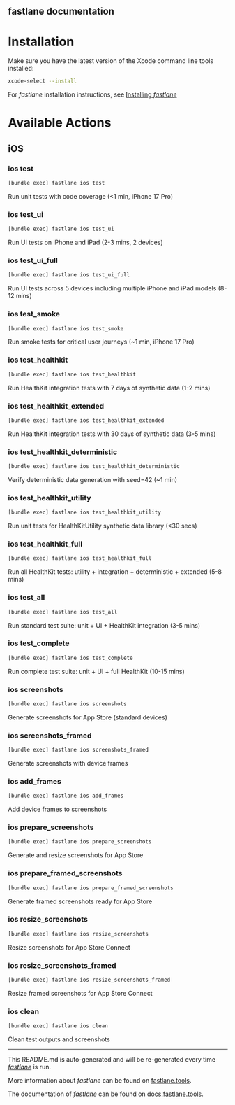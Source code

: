 fastlane documentation
----

# Installation

Make sure you have the latest version of the Xcode command line tools installed:

```sh
xcode-select --install
```

For _fastlane_ installation instructions, see [Installing _fastlane_](https://docs.fastlane.tools/#installing-fastlane)

# Available Actions

## iOS

### ios test

```sh
[bundle exec] fastlane ios test
```

Run unit tests with code coverage (<1 min, iPhone 17 Pro)

### ios test_ui

```sh
[bundle exec] fastlane ios test_ui
```

Run UI tests on iPhone and iPad (2-3 mins, 2 devices)

### ios test_ui_full

```sh
[bundle exec] fastlane ios test_ui_full
```

Run UI tests across 5 devices including multiple iPhone and iPad models (8-12 mins)

### ios test_smoke

```sh
[bundle exec] fastlane ios test_smoke
```

Run smoke tests for critical user journeys (~1 min, iPhone 17 Pro)

### ios test_healthkit

```sh
[bundle exec] fastlane ios test_healthkit
```

Run HealthKit integration tests with 7 days of synthetic data (1-2 mins)

### ios test_healthkit_extended

```sh
[bundle exec] fastlane ios test_healthkit_extended
```

Run HealthKit integration tests with 30 days of synthetic data (3-5 mins)

### ios test_healthkit_deterministic

```sh
[bundle exec] fastlane ios test_healthkit_deterministic
```

Verify deterministic data generation with seed=42 (~1 min)

### ios test_healthkit_utility

```sh
[bundle exec] fastlane ios test_healthkit_utility
```

Run unit tests for HealthKitUtility synthetic data library (<30 secs)

### ios test_healthkit_full

```sh
[bundle exec] fastlane ios test_healthkit_full
```

Run all HealthKit tests: utility + integration + deterministic + extended (5-8 mins)

### ios test_all

```sh
[bundle exec] fastlane ios test_all
```

Run standard test suite: unit + UI + HealthKit integration (3-5 mins)

### ios test_complete

```sh
[bundle exec] fastlane ios test_complete
```

Run complete test suite: unit + UI + full HealthKit (10-15 mins)

### ios screenshots

```sh
[bundle exec] fastlane ios screenshots
```

Generate screenshots for App Store (standard devices)

### ios screenshots_framed

```sh
[bundle exec] fastlane ios screenshots_framed
```

Generate screenshots with device frames

### ios add_frames

```sh
[bundle exec] fastlane ios add_frames
```

Add device frames to screenshots

### ios prepare_screenshots

```sh
[bundle exec] fastlane ios prepare_screenshots
```

Generate and resize screenshots for App Store

### ios prepare_framed_screenshots

```sh
[bundle exec] fastlane ios prepare_framed_screenshots
```

Generate framed screenshots ready for App Store

### ios resize_screenshots

```sh
[bundle exec] fastlane ios resize_screenshots
```

Resize screenshots for App Store Connect

### ios resize_screenshots_framed

```sh
[bundle exec] fastlane ios resize_screenshots_framed
```

Resize framed screenshots for App Store Connect

### ios clean

```sh
[bundle exec] fastlane ios clean
```

Clean test outputs and screenshots

----

This README.md is auto-generated and will be re-generated every time [_fastlane_](https://fastlane.tools) is run.

More information about _fastlane_ can be found on [fastlane.tools](https://fastlane.tools).

The documentation of _fastlane_ can be found on [docs.fastlane.tools](https://docs.fastlane.tools).
